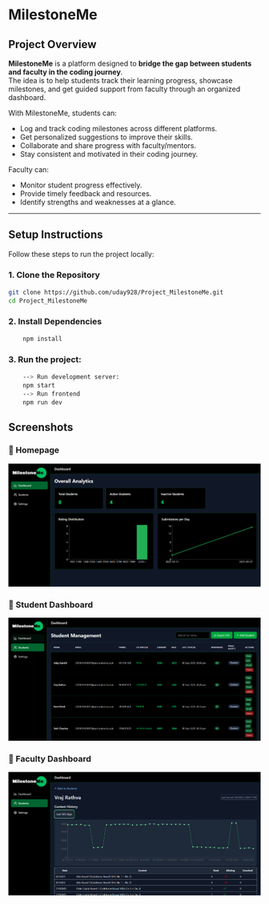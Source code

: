 # MilestoneMe

## Project Overview
**MilestoneMe** is a platform designed to **bridge the gap between students and faculty in the coding journey**.  
The idea is to help students track their learning progress, showcase milestones, and get guided support from faculty through an organized dashboard.  

With MilestoneMe, students can:
- Log and track coding milestones across different platforms.
- Get personalized suggestions to improve their skills.
- Collaborate and share progress with faculty/mentors.
- Stay consistent and motivated in their coding journey.

Faculty can:
- Monitor student progress effectively.
- Provide timely feedback and resources.
- Identify strengths and weaknesses at a glance.

---

## Setup Instructions

Follow these steps to run the project locally:

### 1. Clone the Repository
```bash
git clone https://github.com/uday928/Project_MilestoneMe.git
cd Project_MilestoneMe
```

### 2. Install Dependencies
```bash 
    npm install
```

### 3. Run the project:
```bash 
    --> Run development server:
    npm start
    --> Run frontend
    npm run dev
```

## Screenshots

### 🔹 Homepage
![Homepage](./screenshots/homepage.png)

### 🔹 Student Dashboard
![Student Dashboard](./screenshots/studentsPage.png)

### 🔹 Faculty Dashboard
![Faculty Dashboard](./screenshots/studentProfile.png)

